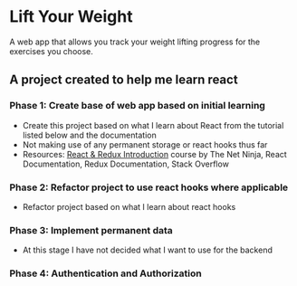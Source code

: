 # Lift Your Weight

A web app that allows you track your weight lifting progress for the exercises you choose.

## A project created to help me learn react

### Phase 1: Create base of web app based on initial learning

- Create this project based on what I learn about React from the tutorial listed below and the documentation
- Not making use of any permanent storage or react hooks thus far
- Resources: [React & Redux Introduction](https://www.youtube.com/watch?v=OxIDLw0M-m0&list=PL4cUxeGkcC9ij8CfkAY2RAGb-tmkNwQHG) course by The Net Ninja, React Documentation, Redux Documentation, Stack Overflow

### Phase 2: Refactor project to use react hooks where applicable

- Refactor project based on what I learn about react hooks

### Phase 3: Implement permanent data

- At this stage I have not decided what I want to use for the backend

### Phase 4: Authentication and Authorization

